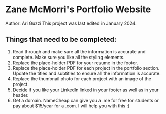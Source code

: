 # Zane McMorri's Portfolio Website
Author: Ari Guzzi
This project was last edited in January 2024.

## Things that need to be completed:
1. Read through and make sure all the information is accurate and complete. Make sure you like all the styling elements.
2. Replace the place-holder PDF for your resume in the footer.
3. Replace the place-holder PDF for each project in the portfolio section. Update the titles and subtitles to ensure all the information is accurate.
4. Replace the thumbnail photo for each project with an image of the project.
5. Decide if you like your LinkedIn linked in your footer as well as in your header.
6. Get a domain. NameCheap can give you a .me for free for students or pay about $15/year for a .com. I will help you with this :)